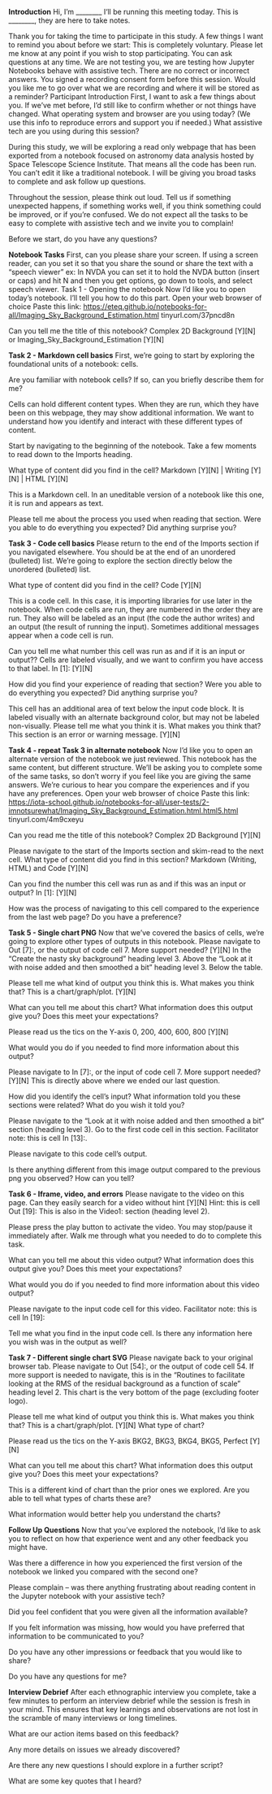 **Introduction**
Hi, I’m ________ I‘ll be running this meeting today. This is ________, they are here to take notes. 

Thank you for taking the time to participate in this study. A few things I want to remind you about before we start:
This is completely voluntary. Please let me know at any point if you wish to stop participating.
You can ask questions at any time.
We are not testing you, we are testing how Jupyter Notebooks behave with assistive tech. There are no correct or incorrect answers.
You signed a recording consent form before this session. Would you like me to go over what we are recording and where it will be stored as a reminder?
Participant Introduction
First, I want to ask a few things about you. If we’ve met before, I’d still like to confirm whether or not things have changed.
What operating system and browser are you using today? (We use this info to reproduce errors and support you if needed.) 
What assistive tech are you using during this session?

During this study, we will be exploring a read only webpage that has been exported from a notebook focused on astronomy data analysis hosted by Space Telescope Science Institute.  That means all the code has been run. You can’t edit it like a traditional notebook. I will be giving you broad tasks to complete and ask follow up questions.
 
Throughout the session, please think out loud. Tell us if something unexpected happens, if something works well, if you think something could be improved, or if you’re confused. We do not expect all the tasks to be easy to complete with assistive tech and we invite you to complain!
 
Before we start, do you have any questions?

**Notebook Tasks**
First, can you please share your screen. If using a screen reader, can you set it so that you share the sound or share the text with a “speech viewer” ex: In NVDA you can set it to hold the NVDA button (insert or caps) and hit N and then you get options, go down to tools, and select speech viewer.
Task 1 - Opening the notebook
Now I’d like you to open today’s notebook. I’ll tell you how to do this part. 
Open your web browser of choice
Paste this link: https://eteq.github.io/notebooks-for-all/Imaging_Sky_Background_Estimation.html
tinyurl.com/37pncd8n 

Can you tell me the title of this notebook?
Complex 2D Background [Y][N] or Imaging_Sky_Background_Estimation [Y][N]

**Task 2 - Markdown cell basics**
First, we’re going to start by exploring the foundational units of a notebook: cells. 

Are you familiar with notebook cells? If so, can you briefly describe them for me?

Cells can hold different content types. When they are run, which they have been on this webpage, they may show additional information. We want to understand how you identify and interact with these different types of content.

Start by navigating to the beginning of the notebook. Take a few moments to read down to the Imports heading.

What type of content did you find in the cell?
Markdown [Y][N]  | Writing [Y][N] | HTML [Y][N]

This is a Markdown cell. In an uneditable version of a notebook like this one, it is run and appears as text.

Please tell me about the process you used when reading that section. Were you able to do everything you expected? Did anything surprise you?

**Task 3 - Code cell basics**
Please return to the end of the Imports section if you navigated elsewhere. You should be at the end of an unordered (bulleted) list. We’re going to explore the section directly below the unordered (bulleted) list.

What type of content did you find in the cell?
Code [Y][N] 

This is a code cell. In this case, it is importing libraries for use later in the notebook. When code cells are run, they are numbered in the order they are run. They also will be labeled as an input (the code the author writes) and an output (the result of running the input). Sometimes additional messages appear when a code cell is run. 

Can you tell me what number this cell was run as and if it is an input or output?? Cells are labeled visually, and we want to confirm you have access to that label. 
In [1]: [Y][N]

How did you find your experience of reading that section? Were you able to do everything you expected? Did anything surprise you?

This cell has an additional area of text below the input code block. It is labeled visually with an alternate background color, but may not be labeled non-visually. Please tell me what you think it is. What makes you think that?
This section is an error or warning message. [Y][N]

**Task 4 - repeat Task 3 in alternate notebook**
Now I’d like you to open an alternate version of the notebook we just reviewed. This notebook has the same content, but different structure. We’ll be asking you to complete some of the same tasks, so don’t worry if you feel like you are giving the same answers. We’re curious to hear you compare the experiences and if you have any preferences.
Open your web browser of choice
Paste this link: https://iota-school.github.io/notebooks-for-all/user-tests/2-imnotsurewhat/Imaging_Sky_Background_Estimation.html.html5.html
tinyurl.com/4m9cxeyu

Can you read me the title of this notebook?
Complex 2D Background [Y][N]

Please navigate to the start of the Imports section and skim-read to the next cell.
What type of content did you find in this section?
Markdown (Writing, HTML) and Code [Y][N] 

Can you find the number this cell was run as and if this was an input or output? 
In [1]: [Y][N]

How was the process of navigating to this cell compared to the experience from the last web page? Do you have a preference?

**Task 5 - Single chart PNG**
Now that we’ve covered the basics of cells, we’re going to explore other types of outputs in this notebook.
Please navigate to Out [7]:, or the output of code cell 7. 
More support needed? [Y][N]
In the “Create the nasty sky background” heading level 3.
Above the “Look at it with noise added and then smoothed a bit” heading level 3.
Below the table.

Please tell me what kind of output you think this is. What makes you think that?
This is a chart/graph/plot. [Y][N]

What can you tell me about this chart? What information does this output give you? Does this meet your expectations?

Please read us the tics on the Y-axis 
0, 200, 400, 600, 800 [Y][N]

What would you do if you needed to find more information about this output?

Please navigate to In [7]:, or the input of code cell 7. 
More support needed? [Y][N]
This is directly above where we ended our last question.

How did you identify the cell’s input? What information told you these sections were related? What do you wish it told you?

Please navigate to the “Look at it with noise added and then smoothed a bit” section (heading level 3). Go to the first code cell in this section.
Facilitator note: this is cell In [13]:.

Please navigate to this code cell’s output.

Is there anything different from this image output compared to the previous png you observed? How can you tell?

**Task 6 - Iframe, video, and errors**
Please navigate to the video on this page.
Can they easily search for a video without hint [Y][N]
Hint: this is cell Out [19]: This is also in the Video1: section (heading level 2).

Please press the play button to activate the video. You may stop/pause it immediately after. Walk me through what you needed to do to complete this task.

What can you tell me about this video output? What information does this output give you? Does this meet your expectations?

What would you do if you needed to find more information about this video output?

Please navigate to the input code cell for this video.
Facilitator note: this is cell In [19]:

Tell me what you find in the input code cell. Is there any information here you wish was in the output as well?

**Task 7 - Different single chart SVG**
Please navigate back to your original browser tab.
Please navigate to Out [54]:, or the output of code cell 54. 
If more support is needed to navigate, this is in the “Routines to facilitate looking at the RMS of the residual background as a function of scale” heading level 2.
This chart is the very bottom of the page (excluding footer logo).

Please tell me what kind of output you think this is. What makes you think that?
This is a chart/graph/plot. [Y][N]
What type of chart?

Please read us the tics on the Y-axis 
BKG2, BKG3, BKG4, BKG5, Perfect [Y][N]

What can you tell me about this chart? What information does this output give you? Does this meet your expectations?

This is a different kind of chart than the prior ones we explored. Are you able to tell what types of charts these are? 

What information would better help you understand the charts?


**Follow Up Questions**
Now that you’ve explored the notebook, I’d like to ask you to reflect on how that experience went and any other feedback you might have.

Was there a difference in how you experienced the first version of the notebook we linked you compared with the second one?

Please complain – was there anything frustrating about reading content in the Jupyter notebook with your assistive tech?

Did you feel confident that you were given all the information available? 

If you felt information was missing, how would you have preferred that information to be communicated to you?
 
Do you have any other impressions or feedback that you would like to share?

Do you have any questions for me?


**Interview Debrief**
After each ethnographic interview you complete, take a few minutes to perform an interview
debrief while the session is fresh in your mind. This ensures that key learnings and observations are not lost in the scramble of many interviews or long timelines.

What are our action items based on this feedback?

Any more details on issues we already discovered?

Are there any new questions I should explore in a further script?

What are some key quotes that I heard?
